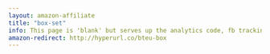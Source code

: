 ```yaml
---
layout: amazon-affiliate
title: "box-set"
info: This page is 'blank' but serves up the analytics code, fb tracking pixel, and amazon affiliate link before forwarding to Amazon. Using smarturl for country redirection.
amazon-redirect: http://hyperurl.co/bteu-box
---
```


